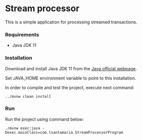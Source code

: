 # Stream processor

This is a simple application for processing streamed transactions.


### Requirements

- Java JDK 11

### Installation

Download and install Java JDK 11 from the [Java official webpage](https://www.oracle.com/technetwork/java/javase/downloads/jdk11-downloads-5066655.html). 

Set JAVA_HOME environment variable to point to this installation.

In order to compile and test the project, execute next command:


```
../mvnw clean install
```


### Run
Run the project using command below:
```
./mvnw exec:java -Dexec.mainClass=com.lsantamaria.StreamProcessorProgram
```

